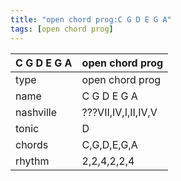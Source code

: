 ```yaml
---
title: "open chord prog:C G D E G A"
tags: [open chord prog]
---
```


|C G D E G A|open chord prog|
|---|---|
|type|open chord prog|
|name|C G D E G A|
|nashville|???VII,IV,I,II,IV,V|
|tonic|D|
|chords|C,G,D,E,G,A|
|rhythm|2,2,4,2,2,4|


